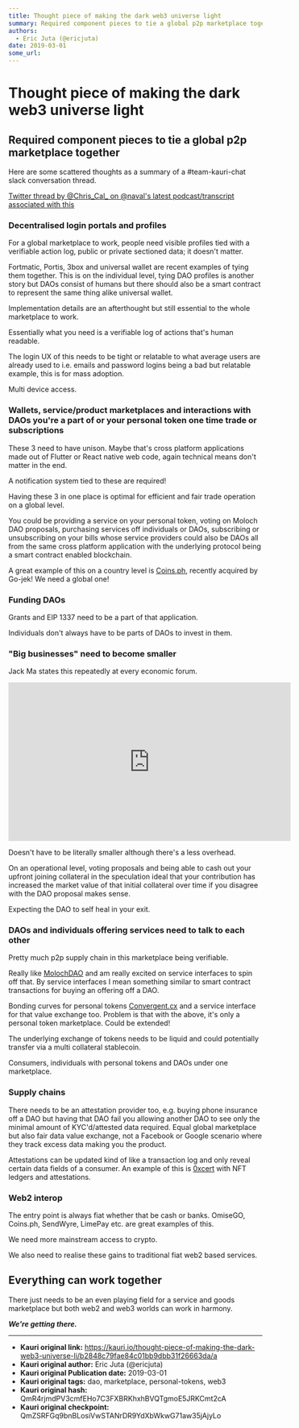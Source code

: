 ```yaml
---
title: Thought piece of making the dark web3 universe light
summary: Required component pieces to tie a global p2p marketplace together Here are some scattered thoughts as a summary of a -team-kauri-chat slack conversation thread. Twitter thread by @Chris_Cal_ on @navals latest podcast/transcript associated with this Decentralised login portals and profiles For a global marketplace to work, people need visible profiles tied with a verifiable action log, public or private sectioned data; it doesnt matter. Fortmatic, Portis, 3box and universal wallet are recent exa
authors:
  - Eric Juta (@ericjuta)
date: 2019-03-01
some_url: 
---
```


# Thought piece of making the dark web3 universe light


## Required component pieces to tie a global p2p marketplace together

Here are some scattered thoughts as a summary of a #team-kauri-chat slack conversation thread.

[Twitter thread by @Chris_Cal_ on @naval's latest podcast/transcript associated with this](https://twitter.com/Chris_Cal_/status/1101347984204288001)

### Decentralised login portals and profiles

For a global marketplace to work, people need visible profiles tied with a verifiable action log, public or private sectioned data; it doesn't matter.

Fortmatic, Portis, 3box and universal wallet are recent examples of tying them together. 
This is on the individual level, tying DAO profiles is another story but DAOs consist of humans but there should also be a smart contract to represent the same thing alike universal wallet.

Implementation details are an afterthought but still essential to the whole marketplace to work.

Essentially what you need is a verifiable log of actions that's human readable.

The login UX of this needs to be tight or relatable to what average users are already used to i.e. emails and password logins being a bad but relatable example, this is for mass adoption.

Multi device access.

### Wallets, service/product marketplaces and interactions with DAOs you're a part of or your personal token one time trade or subscriptions

These 3 need to have unison. Maybe that's cross platform applications made out of Flutter or React native web code, again technical means don't matter in the end.

A notification system tied to these are required!

Having these 3 in one place is optimal for efficient and fair trade operation on a global level. 

You could be providing a service on your personal token, voting on Moloch DAO proposals, purchasing services off 
individuals or DAOs, subscribing or unsubscribing on your bills whose service providers could also be DAOs all from the same cross platform application with the underlying protocol being a smart contract enabled blockchain.

A great example of this on a country level is [Coins.ph](https://coins.ph), recently acquired by Go-jek!
We need a global one!

### Funding DAOs

Grants and EIP 1337 need to be a part of that application. 

Individuals don't always have to be parts of DAOs to invest in them.

### "Big businesses" need to become smaller

Jack Ma states this repeatedly at every economic forum.
<div align="center"><iframe width="560" height="315" src="https://www.youtube.com/embed/Eukcgw1FlG0" frameborder="0" allow="encrypted-media" allowfullscreen></iframe></div>

Doesn't have to be literally smaller although there's a less overhead.

On an operational level, voting proposals and being able to cash out your upfront joining collateral in the speculation ideal that your contribution has increased the market value of that initial collateral over time if you disagree with the DAO proposal makes sense.

Expecting the DAO to self heal in your exit.

### DAOs and individuals offering services need to talk to each other

Pretty much p2p supply chain in this marketplace being verifiable. 

Really like [MolochDAO](https://medium.com/@simondlr/the-moloch-dao-collapsing-the-firm-2a800b3aa2e7) and am really excited on service interfaces to spin off that. 
By service interfaces I mean something similar to smart contract transactions for buying an offering off a DAO.

Bonding curves for personal tokens [Convergent.cx](https://convergent.cx) and a service interface for that value exchange too.
Problem is that with the above, it's only a personal token marketplace. Could be extended!

The underlying exchange of tokens needs to be liquid and could potentially transfer via a multi collateral stablecoin.

Consumers, individuals with personal tokens and DAOs under one marketplace.

### Supply chains

There needs to be an attestation provider too, e.g. buying phone insurance off a DAO but having that DAO fail you allowing another DAO to see only the minimal amount of KYC'd/attested data required.
Equal global marketplace but also fair data value exchange, not a Facebook or Google scenario where they track excess data making you the product.

Attestations can be updated kind of like a transaction log and only reveal certain data fields of a consumer.
An example of this is [0xcert](https://0xcert.org) with NFT ledgers and attestations.

### Web2 interop

The entry point is always fiat whether that be cash or banks.
OmiseGO, Coins.ph, SendWyre, LimePay etc. are great examples of this. 

We need more mainstream access to crypto. 

We also need to realise these gains to traditional fiat web2 based services.

## Everything can work together

There just needs to be an even playing field for a service and goods marketplace but both web2 and web3 worlds can work in harmony.

**_We're getting there._**







---

- **Kauri original link:** https://kauri.io/thought-piece-of-making-the-dark-web3-universe-li/b2848c79fae84c01bb9dbb31f26663da/a
- **Kauri original author:** Eric Juta (@ericjuta)
- **Kauri original Publication date:** 2019-03-01
- **Kauri original tags:** dao, marketplace, personal-tokens, web3
- **Kauri original hash:** QmR4rjmdPV3cmfEHo7C3FXBRKhxhBVQTgmoE5JRKCmt2cA
- **Kauri original checkpoint:** QmZSRFGq9bnBLosiVwSTANrDR9YdXbWkwG71aw35jAjyLo




